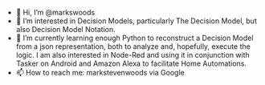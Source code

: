 - 👋 Hi, I’m @markswoods
- 👀 I’m interested in Decision Models, particularly The Decision Model, but also Decision Model Notation.
- 🌱 I’m currently learning enough Python to reconstruct a Decision Model from a json representation, both to analyze and, hopefully, execute the logic. I am also interested in Node-Red and using it in conjunction with Tasker on Android and Amazon Alexa to facilitate Home Automations.
- 📫 How to reach me: markstevenwoods via Google

<!---
markswoods/markswoods is a ✨ special ✨ repository because its `README.md` (this file) appears on your GitHub profile.
You can click the Preview link to take a look at your changes.
--->
